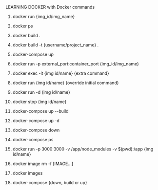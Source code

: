 LEARNING DOCKER with Docker commands

1. docker run {img_id/img_name}

2. docker ps

3. docker build .

4. docker build -t {username/project_name} .

5. docker-compose up

6. docker run -p external_port:container_port {img_id/img_name}

7. docker exec -it {img id/name} {extra command}

8. docker run {img id/name} {override initial command}

9. docker run -d {img id/name}

10. docker stop {img id/name}

11. docker-compose up --build

12. docker-compose up -d

13. docker-compose down

14. docker-compose ps

15. docker run -p 3000:3000 -v /app/node_modules -v $(pwd):/app {img id/name}

16. docker image rm -f [IMAGE...]

17. docker images

18. docker-compose {down, build or up}